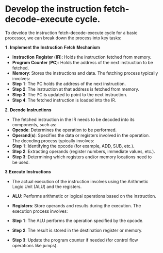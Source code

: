 
# Develop the instruction fetch-decode-execute cycle.

To develop the instruction fetch-decode-execute cycle for a basic processor, we can break down the process into key tasks:

𝟏. 𝐈𝐦𝐩𝐥𝐞𝐦𝐞𝐧𝐭 𝐭𝐡𝐞 𝐈𝐧𝐬𝐭𝐫𝐮𝐜𝐭𝐢𝐨𝐧 𝐅𝐞𝐭𝐜𝐡 𝐌𝐞𝐜𝐡𝐚𝐧𝐢𝐬𝐦
- 𝐈𝐧𝐬𝐭𝐫𝐮𝐜𝐭𝐢𝐨𝐧 𝐑𝐞𝐠𝐢𝐬𝐭𝐞𝐫 (𝐈𝐑): Holds the instruction fetched from memory.
- 𝐏𝐫𝐨𝐠𝐫𝐚𝐦 𝐂𝐨𝐮𝐧𝐭𝐞𝐫 (𝐏𝐂): Holds the address of the next instruction to be fetched.
- 𝐌𝐞𝐦𝐨𝐫𝐲: Stores the instructions and data.
The fetching process typically involves:
- 𝐒𝐭𝐞𝐩 𝟏: The PC holds the address of the next instruction.
- 𝐒𝐭𝐞𝐩 𝟐: The instruction at that address is fetched from memory.
- 𝐒𝐭𝐞𝐩 𝟑: The PC is updated to point to the next instruction.
- 𝐒𝐭𝐞𝐩 𝟒: The fetched instruction is loaded into the IR.

𝟐. 𝐃𝐞𝐜𝐨𝐝𝐞 𝐈𝐧𝐬𝐭𝐫𝐮𝐜𝐭𝐢𝐨𝐧𝐬
- The fetched instruction in the IR needs to be decoded into its components, such as:
- 𝐎𝐩𝐜𝐨𝐝𝐞: Determines the operation to be performed.
- 𝐎𝐩𝐞𝐫𝐚𝐧𝐝(𝐬): Specifies the data or registers involved in the operation.
The decoding process typically involves:
- 𝐒𝐭𝐞𝐩 𝟏: Identifying the opcode (for example, ADD, SUB, etc.).
- 𝐒𝐭𝐞𝐩 𝟐: Extracting operands (register numbers, immediate values, etc.).
- 𝐒𝐭𝐞𝐩 𝟑: Determining which registers and/or memory locations need to be used.

𝟑.𝐄𝐱𝐞𝐜𝐮𝐭𝐞 𝐈𝐧𝐬𝐭𝐫𝐮𝐜𝐭𝐢𝐨𝐧𝐬
- The actual execution of the instruction involves using the Arithmetic Logic Unit (ALU) and the registers.
- 𝐀𝐋𝐔: Performs arithmetic or logical operations based on the instruction.
- 𝐑𝐞𝐠𝐢𝐬𝐭𝐞𝐫𝐬: Store operands and results during the execution.
The execution process involves:

- 𝐒𝐭𝐞𝐩 𝟏: The ALU performs the operation specified by the opcode.
- 𝐒𝐭𝐞𝐩 𝟐: The result is stored in the destination register or memory.
- 𝐒𝐭𝐞𝐩 𝟑: Update the program counter if needed (for control flow operations like jumps).


